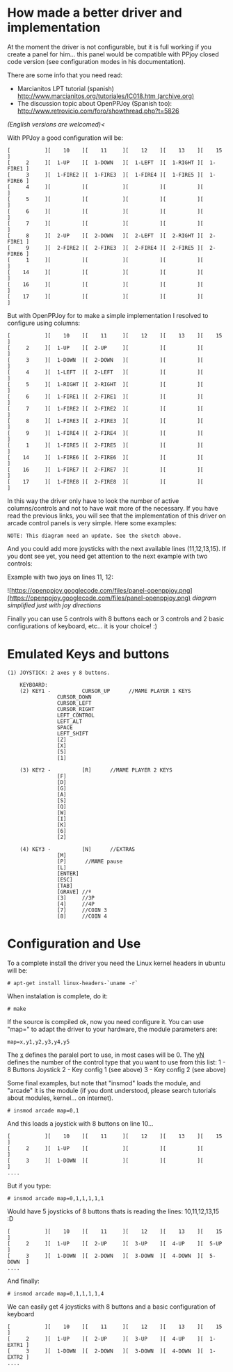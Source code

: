 # How made a better driver and implementation #

At the moment the driver is not configurable, but it is full working if you create a panel for him... this panel would be compatible with PPjoy closed code version (see configuration modes in his documentation).

There are some info that you need read:
  * Marcianitos LPT tutorial (spanish)
[http://www.marcianitos.org/tutoriales/IC018.htm (archive.org)](http://web.archive.org/web/20070203140435/http://www.marcianitos.org/tutoriales/IC018.htm)
  * The discussion topic about OpenPPJoy (Spanish too):
http://www.retrovicio.com/foro/showthread.php?t=5826

_(English versions are welcomed)<_

With PPJoy a good configuration will be:

```
[           ][    10    ][    11     ][    12    ][    13    ][    15    ]
[     2     ][  1-UP    ][  1-DOWN   ][  1-LEFT  ][  1-RIGHT ][  1-FIRE1 ]
[     3     ][  1-FIRE2 ][  1-FIRE3  ][  1-FIRE4 ][  1-FIRE5 ][  1-FIRE6 ]
[     4     ][          ][           ][          ][          ][          ]
[     5     ][          ][           ][          ][          ][          ]
[     6     ][          ][           ][          ][          ][          ]
[     7     ][          ][           ][          ][          ][          ]
[     8     ][  2-UP    ][  2-DOWN   ][  2-LEFT  ][  2-RIGHT ][  2-FIRE1 ]
[     9     ][  2-FIRE2 ][  2-FIRE3  ][  2-FIRE4 ][  2-FIRE5 ][  2-FIRE6 ]
[     1     ][          ][           ][          ][          ][          ]
[    14     ][          ][           ][          ][          ][          ]
[    16     ][          ][           ][          ][          ][          ]
[    17     ][          ][           ][          ][          ][          ]
```

But with OpenPPJoy for to make a simple implementation I resolved to configure using columns:

```
[           ][    10    ][    11     ][    12    ][    13    ][    15    ]
[     2     ][  1-UP    ][  2-UP     ][          ][          ][          ]
[     3     ][  1-DOWN  ][  2-DOWN   ][          ][          ][          ]
[     4     ][  1-LEFT  ][  2-LEFT   ][          ][          ][          ]
[     5     ][  1-RIGHT ][  2-RIGHT  ][          ][          ][          ]
[     6     ][  1-FIRE1 ][  2-FIRE1  ][          ][          ][          ]
[     7     ][  1-FIRE2 ][  2-FIRE2  ][          ][          ][          ]
[     8     ][  1-FIRE3 ][  2-FIRE3  ][          ][          ][          ]
[     9     ][  1-FIRE4 ][  2-FIRE4  ][          ][          ][          ]
[     1     ][  1-FIRE5 ][  2-FIRE5  ][          ][          ][          ]
[    14     ][  1-FIRE6 ][  2-FIRE6  ][          ][          ][          ]
[    16     ][  1-FIRE7 ][  2-FIRE7  ][          ][          ][          ]
[    17     ][  1-FIRE8 ][  2-FIRE8  ][          ][          ][          ]
```

In this way the driver only have to look the number of active columns/controls and not to have wait more of the necessary. If you have read the previous links, you will see that the implementation of this driver on arcade control panels is very simple. Here some examples:

```
NOTE: This diagram need an update. See the sketch above.
```

And you could add more joysticks with the next available lines (11,12,13,15). If you dont see yet, you need get attention to the next example with two controls:

Example with two joys on lines 11, 12:

![https://openppjoy.googlecode.com/files/panel-openppjoy.png](https://openppjoy.googlecode.com/files/panel-openppjoy.png)
_diagram simplified just with joy directions_

Finally you can use 5 controls with 8 buttons each or 3 controls and 2 basic configurations of keyboard, etc... it is your choice! :)

# Emulated Keys and buttons #


```
(1) JOYSTICK: 2 axes y 8 buttons.

    KEYBOARD:
	(2) KEY1 - 	        CURSOR_UP      //MAME PLAYER 1 KEYS
		 		CURSOR_DOWN
				CURSOR_LEFT
				CURSOR_RIGHT
				LEFT_CONTROL
				LEFT_ALT
				SPACE
				LEFT_SHIFT
				[Z]
				[X]
				[5]
				[1]

	(3)	KEY2 -	        [R]      //MAME PLAYER 2 KEYS
				[F]
				[D]
				[G]
				[A]
				[S]
				[Q]
				[W]
				[I]
				[K]
				[6]
				[2]

	(4)	KEY3 -	        [N]      //EXTRAS
				[M]
				[P]      //MAME pause
				[L]
				[ENTER]
				[ESC]
				[TAB]
				[GRAVE] //º
				[3]     //3P
				[4]     //4P
				[7]     //COIN 3
				[8]     //COIN 4
```

# Configuration and Use #

To a complete install the driver you need the Linux kernel headers in ubuntu will be:

```
# apt-get install linux-headers-`uname -r`
```

When instalation is complete, do it:

```
# make
```

If the source is compiled ok, now you need configure it. You can use "map=" to adapt the driver to your hardware, the module parameters are:

```
map=x,y1,y2,y3,y4,y5
```

The [x](x.md) defines the paralel port to use, in most cases will be 0.
The [yN](yN.md) defines the number of the control type that you want to use from this list:
1 - 8 Buttons Joystick
2 - Key config 1 (see above)
3 - Key config 2 (see above)

Some final examples, but note that "insmod" loads the module, and "arcade" it is the module (if you dont understood, please search tutorials about modules, kernel... on internet).

```
# insmod arcade map=0,1
```

And this loads a joystick with 8 buttons on line 10...

```
[           ][    10    ][    11     ][    12    ][    13    ][    15    ]
[     2     ][  1-UP    ][           ][          ][          ][          ]
[     3     ][  1-DOWN  ][           ][          ][          ][          ]
....
```

But if you type:

```
# insmod arcade map=0,1,1,1,1,1
```

Would have 5 joysticks of 8 buttons thats is reading the lines: 10,11,12,13,15 :D

```
[           ][    10    ][    11     ][    12    ][    13    ][    15    ]
[     2     ][  1-UP    ][  2-UP     ][  3-UP    ][  4-UP    ][  5-UP    ]
[     3     ][  1-DOWN  ][  2-DOWN   ][  3-DOWN  ][  4-DOWN  ][  5-DOWN  ]
....
```

And finally:

```
# insmod arcade map=0,1,1,1,1,4
```

We can easily get 4 joysticks with 8 buttons and a basic configuration of keyboard

```
[           ][    10    ][    11     ][    12    ][    13    ][    15    ]
[     2     ][  1-UP    ][  2-UP     ][  3-UP    ][  4-UP    ][  1-EXTR1 ]
[     3     ][  1-DOWN  ][  2-DOWN   ][  3-DOWN  ][  4-DOWN  ][  1-EXTR2 ]
....
```